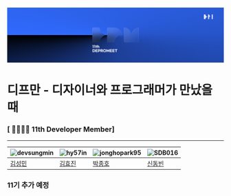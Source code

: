 ![depromeet-11th](https://github.com/depromeet/.github/blob/master/images/depromeet-11th.png)

# 디프만 - 디자이너와 프로그래머가 만났을 때

### [ 👨‍👩‍👦‍👦 11th Developer Member]

---

|  <img src="https://avatars.githubusercontent.com/u/101611464?v=4" width="50%" hight="50%" alt="devsungmin"> | <img class="profile"  src="https://avatars.githubusercontent.com/u/60775453?v=4" width="50%" hight="50%" alt="hy57in"/> | <img class="profile" src="https://avatars.githubusercontent.com/u/19240202?v=4" width="50%" hight="50%" alt="jonghopark95"/> | <img class="profile" src="https://avatars.githubusercontent.com/u/59786670?v=4" width="50%" hight="50%" alt="SDB016"/> |
|----------------------------------------------------------------------------------------------------|----------------------------------------------------------------------------------------------------------------------------|------------------------------------------------------------------------------------------------------|----------------------------------------------------------------------------------------|
| [김성민](https://github.com/devsungmin)                                        | [김효진](https://github.com/hy57in)                                                                    | [박종호](https://github.com/jonghopark95)                                              | [신동빈](https://github.com/SDB016)                                      | 


### 11기 추가 예정
